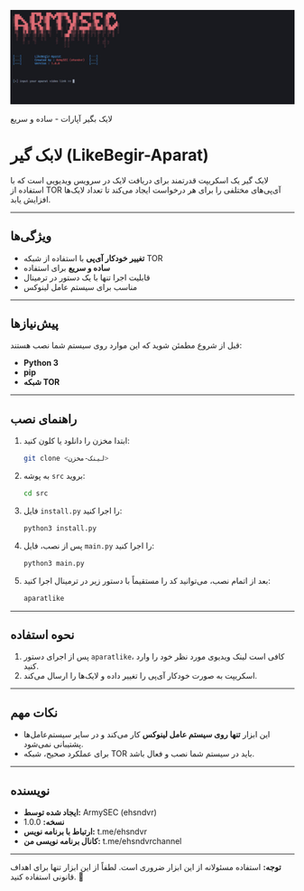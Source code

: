 ![ARMYSEC Banner](image.png)

لایک بگیر آپارات - ساده و سریع
# لابک گیر (LikeBegir-Aparat)

لایک گیر یک اسکریپت قدرتمند برای دریافت لایک در سرویس ویدیویی است که با استفاده از TOR آی‌پی‌های مختلفی را برای هر درخواست ایجاد می‌کند تا تعداد لایک‌ها افزایش یابد.

---

## ویژگی‌ها

- **تغییر خودکار آی‌پی** با استفاده از شبکه TOR
- **ساده و سریع** برای استفاده
- قابلیت اجرا تنها با یک دستور در ترمینال
- مناسب برای سیستم عامل لینوکس

---

## پیش‌نیازها

قبل از شروع مطمئن شوید که این موارد روی سیستم شما نصب هستند:
- **Python 3**
- **pip**
- **شبکه TOR**

---

## راهنمای نصب

1. ابتدا مخزن را دانلود یا کلون کنید:
   ```bash
   git clone <لینک-مخزن>
   ```
   
2. به پوشه `src` بروید:
   ```bash
   cd src
   ```

3. فایل `install.py` را اجرا کنید:
   ```bash
   python3 install.py
   ```

4. پس از نصب، فایل `main.py` را اجرا کنید:
   ```bash
   python3 main.py
   ```

5. بعد از اتمام نصب، می‌توانید کد را مستقیماً با دستور زیر در ترمینال اجرا کنید:
   ```bash
   aparatlike
   ```

---

## نحوه استفاده

1. پس از اجرای دستور `aparatlike`، کافی است لینک ویدیوی مورد نظر خود را وارد کنید.
2. اسکریپت به صورت خودکار آی‌پی را تغییر داده و لایک‌ها را ارسال می‌کند.

---

## نکات مهم

- این ابزار **تنها روی سیستم عامل لینوکس** کار می‌کند و در سایر سیستم‌عامل‌ها پشتیبانی نمی‌شود.
- برای عملکرد صحیح، شبکه TOR باید در سیستم شما نصب و فعال باشد.

---

## نویسنده

- **ایجاد شده توسط:** ArmySEC (ehsndvr)  
- **نسخه:** 1.0.0
- **ارتباط با برنامه نویس:** t.me/ehsndvr
- **کانال برنامه نویسی من:** t.me/ehsndvrchannel
---

**توجه:** استفاده مسئولانه از این ابزار ضروری است. لطفاً از این ابزار تنها برای اهداف قانونی استفاده کنید. 🚀
